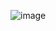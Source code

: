 ![image](https://github.com/as183789043/Catering_trend_analysis/assets/56618553/04fc756c-7a82-4e68-94d4-913da7023ee0)

